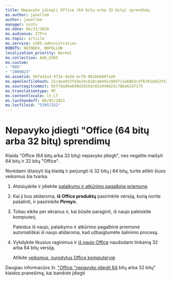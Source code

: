 ```yaml
---
title: Nepavyko įdiegti Office (64 bitų arba 32 bitų) sprendimų
ms.author: janellem
author: janellem
manager: scotv
ms.date: 04/21/2020
ms.audience: ITPro
ms.topic: article
ms.service: o365-administration
ROBOTS: NOINDEX, NOFOLLOW
localization_priority: Normal
ms.collection: Adm_O365
ms.custom:
- "905"
- "2000023"
ms.assetid: 5bfed1a3-473e-4e2d-acf0-9b1bbb08fa26
ms.openlocfilehash: 21c4ea922fd3e24c818cab441c9847c2ab8b3cdf6701a922fe30d284317d2291
ms.sourcegitcommit: b5f7da89a650d2915dc652449623c78be6247175
ms.translationtype: MT
ms.contentlocale: lt-LT
ms.lasthandoff: 08/05/2021
ms.locfileid: "53957252"
---
```

# <a name="solutions-for-office-64-bit-or-32-bit-couldnt-be-installed"></a>Nepavyko įdiegti "Office (64 bitų arba 32 bitų) sprendimų

Klaida "Office (64 bitų arba 32 bitų) nepavyko įdiegti", nes negalite maišyti 64 bitų ir 32 bitų "Office".
  
Norėdami ištaisyti šią klaidą ir perjungti iš 32 bitų į 64 bitų, turite atlikti šiuos veiksmus šia tvarka.
  
1. Atsisiųskite ir įdiekite [palaikymo ir atkūrimo pagalbinę priemonę](https://aka.ms/SARA-OfficeUninstall-Alchemy).

1. Kai ji bus atidaroma, **iš Office produktų** pasirinkite versiją, kurią norite pašalinti, ir pasirinkite **Pirmyn**.

2. Toliau eikite per ekranus ir, kai būsite paraginti, iš naujo paleiskite kompiuterį.

    Paleidus iš naujo, palaikymo ir atkūrimo pagalbinė priemonė automatiškai iš naujo atidaroma, kad užbaigtumėte šalinimo procesą.

3. Vykdykite likusius raginimus ir [iš naujo Office](https://portal.office.com/OLS/MySoftware.aspx) naudodami tinkamą 32 arba 64 bitų versiją.

    Atlikite [veiksmus, nurodytus Office kompiuteryje](https://support.office.com/article/4414eaaf-0478-48be-9c42-23adc4716658?wt.mc_id=Alchemy_ClientDIA)

Daugiau informacijos žr. ["Office "nepavyko įdiegti 64](https://support.office.com/article/2e2dc9e5-3eb0-420c-862a-ab085b38597f?wt.mc_id=Alchemy_ClientDIA) bitų arba 32 bitų" klaidos pranešimą, kai bandote įdiegti
  